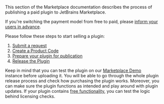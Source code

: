 [//]: # (title: Step-by-Step Guide to Putting a Plugin up for Sale)

This section of the Marketplace documentation describes the process of publishing a paid plugin to JetBrains Marketplace.

<note>
   <p>If you're switching the payment model from free to paid, please <a href="inform-your-users-in-advance.md">inform your users in advance</a>.</p>
</note>

Please follow these steps to start selling a plugin:

1. <a href="submit-a-request-to-sell-plugins-at-the-marketplace.md">Submit a request</a>
2. <a href="obtain-a-product-code-from-jetbrains.md">Create a Product Code</a>
3. <a href="prepare-your-plugin-for-publication.md">Prepare your plugin for publication</a>
4. <a href="release-plugin.md">Release the Plugin</a>


Keep in mind that you can test the plugin on our <a href="marketplace-demo.md">Marketplace Demo</a>  instance before uploading it. You will be able to go through the whole plugin release process and check how purchasing the plugin works. Moreover, you can make sure the plugin functions as intended and play around with plugin updates. If your plugin contains <a href="freemium.md">free functionality</a>, you can test the logic behind licensing checks.


